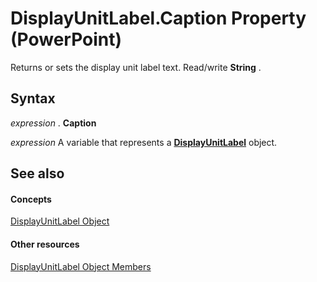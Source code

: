 
# DisplayUnitLabel.Caption Property (PowerPoint)

Returns or sets the display unit label text. Read/write  **String** .


## Syntax

 _expression_ . **Caption**

 _expression_ A variable that represents a **[DisplayUnitLabel](4dd4df7d-91c1-9136-2d5b-cdb0794a7716.md)** object.


## See also


#### Concepts


[DisplayUnitLabel Object](4dd4df7d-91c1-9136-2d5b-cdb0794a7716.md)
#### Other resources


[DisplayUnitLabel Object Members](c7c349df-8409-14e0-6192-8597317e8610.md)
